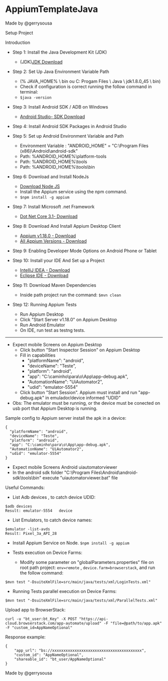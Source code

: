 # AppiumTemplateJava
Made by @gerrysousa

Setup Project

Introduction
- Step 1: Install the Java Development Kit (JDK)
  - (JDK)[JDK Download](https://www.oracle.com/java/technologies/javase-downloads.html)

- Step 2: Set Up Java Environment Variable Path
  - (% JAVA_HOME% \ bin ou C: Progam Files \ Java \ jdk1.8.0_45 \ bin)
  - Check if configuration is correct running the follow command in terminal: 
  - ```$java -version```

- Step 3: Install Android SDK / ADB on Windows
  - [Android Studio- SDK Download](https://developer.android.com/studio#Other)

- Step 4: Install Android SDK Packages in Android Studio

- Step 5: Set up Android Environment Variable and Path
  - Environment Variable : "ANDROID_HOME" = "C:\Program Files (x86)\Android\android-sdk"
  - Path: %ANDROID_HOME%\platform-tools
  - Path: %ANDROID_HOME%\tools
  - Path: %ANDROID_HOME%\tools\bin
  
- Step 6: Download and Install NodeJs
  - [Download Node JS](https://nodejs.org/en/download/)
  - Install the Appium service using the npm command.
  - ```$npm install -g appium```

- Step 7: Install Microsoft .net Framework
  - [Dot Net Core 3.1- Download](https://dotnet.microsoft.com/download/dotnet-core/3.1)

- Step 8: Download And Install Appium Desktop Client
  - [Appium v1.18.0 - Download](https://github.com/appium/appium-desktop/releases/tag/v1.18.0-1)
  - [All Appium Versions - Download](https://github.com/appium/appium-desktop/tags)
  
- Step 9: Enabling Developer Mode Options on Android Phone or Tablet

- Step 10: Install your IDE And Set up a Project
  - [IntelliJ IDEA - Download](https://www.jetbrains.com/idea/download/#section=windows)
  - [Eclipse IDE - Download](https://www.eclipse.org/downloads/)

- Step 11: Download Maven Dependencies
  - Inside path project run the command: ````$mvn clean````
  
- Step 12: Running Appium Tests
  - Run Appium Desktop
  - Click "Start Server v1.18.0" on Appium Desktop
  - Run Android Emulator
  - On IDE, run test as testng tests.
  
--------------------------------------
- Expect mobile Screens on Appium Desktop
  - Click button "Start Inspector Session" on Appium Desktop
  - Fill in capabilities 
    - "platformName": "android",
    - "deviceName": "Teste",
    - "platform": "android",
    - "app": "C:\caminho\para\o\App\app-debug.apk",
    - "AutomationName": "UiAutomator2",
    - "udid": "emulator-5554"
  - Click button "Start Session". Appium must install and run "app-debug.apk" in emulador/device informed "UDID"
- Obs:  The emulator must be running, or the device must be conected on usb port that Appium Desktop is running.

Sample config to Appium server install the apk in a device:
```
{
  "platformName": "android",
  "deviceName": "Teste",
  "platform": "android",
  "app": "C:\caminho\para\o\App\app-debug.apk",
  "AutomationName": "UiAutomator2",
  "udid": "emulator-5554"
}
```

- Expect mobile Screens Android uiautomatorviewer
 - In the android sdk folder "C:\Program Files\Android\android-sdk\tools\bin" execute "uiautomatorviewer.bat" file


Useful Commands:
- List Adb devices , to catch device UDID:
```
$adb devices
Result: emulator-5554   device
```
- List Emulators, to catch device names:
```
$emulator -list-avds
Result: Pixel_3a_API_28
```
- Install Appium Service on Node.
```$npm install -g appium```

- Tests execution on Device Farms:
    - Modify some parameter on "globalParameters.properties" file on root path project: 
    ```env=remote``` , ```device.farm=browserstack```, and run the follow command: 
    
```$mvn test "-DsuiteXmlFile=src/main/java/tests/xml/LoginTests.xml"```


- Running Tests parallel execution on Device Farms: 
   
```$mvn test "-DsuiteXmlFile=src/main/java/tests/xml/ParallelTests.xml"```




Upload app to BrowserStack:
```
curl -u "bt_user:bt_Key" -X POST "https://api-cloud.browserstack.com/app-automate/upload" -F "file=@path/to/app.apk" -F "custom_id=AppNameOptional"
```
Response example:
```
{
	"app_url": "bs://xxxxxxxxxxxxxxxxxxxxxxxxxxxxxxxxxxxxxxxx",
	"custom_id": "AppNameOptional",
	"shareable_id": "bt_user/AppNameOptional"
}
```



Made by @gerrysousa